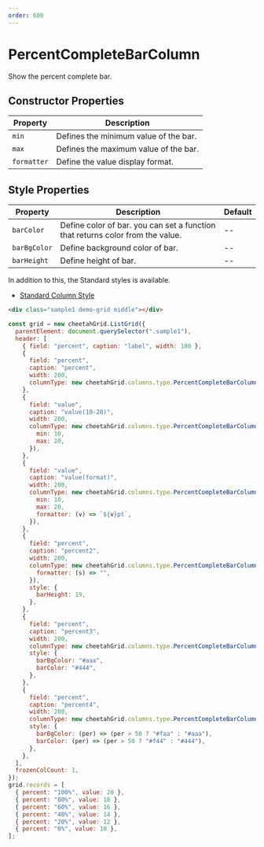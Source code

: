 ```yaml
---
order: 600
---
```


# PercentCompleteBarColumn

Show the percent complete bar.

## Constructor Properties

| Property    | Description                           |
| ----------- | ------------------------------------- |
| `min`       | Defines the minimum value of the bar. |
| `max`       | Defines the maximum value of the bar. |
| `formatter` | Define the value display format.      |

## Style Properties

| Property     | Description                                                                    | Default |
| ------------ | ------------------------------------------------------------------------------ | ------- |
| `barColor`   | Define color of bar. you can set a function that returns color from the value. | --      |
| `barBgColor` | Define background color of bar.                                                | --      |
| `barHeight`  | Define height of bar.                                                          | --      |

In addition to this, the Standard styles is available.

- [Standard Column Style](../column_styles/index.md)

<code-preview>

```html
<div class="sample1 demo-grid middle"></div>
```

```js
const grid = new cheetahGrid.ListGrid({
  parentElement: document.querySelector(".sample1"),
  header: [
    { field: "percent", caption: "label", width: 100 },
    {
      field: "percent",
      caption: "percent",
      width: 200,
      columnType: new cheetahGrid.columns.type.PercentCompleteBarColumn(),
    },
    {
      field: "value",
      caption: "value(10-20)",
      width: 200,
      columnType: new cheetahGrid.columns.type.PercentCompleteBarColumn({
        min: 10,
        max: 20,
      }),
    },
    {
      field: "value",
      caption: "value(format)",
      width: 200,
      columnType: new cheetahGrid.columns.type.PercentCompleteBarColumn({
        min: 10,
        max: 20,
        formatter: (v) => `${v}pt`,
      }),
    },
    {
      field: "percent",
      caption: "percent2",
      width: 200,
      columnType: new cheetahGrid.columns.type.PercentCompleteBarColumn({
        formatter: (s) => "",
      }),
      style: {
        barHeight: 19,
      },
    },
    {
      field: "percent",
      caption: "percent3",
      width: 200,
      columnType: new cheetahGrid.columns.type.PercentCompleteBarColumn(),
      style: {
        barBgColor: "#aaa",
        barColor: "#444",
      },
    },
    {
      field: "percent",
      caption: "percent4",
      width: 200,
      columnType: new cheetahGrid.columns.type.PercentCompleteBarColumn(),
      style: {
        barBgColor: (per) => (per > 50 ? "#faa" : "#aaa"),
        barColor: (per) => (per > 50 ? "#f44" : "#444"),
      },
    },
  ],
  frozenColCount: 1,
});
grid.records = [
  { percent: "100%", value: 20 },
  { percent: "80%", value: 18 },
  { percent: "60%", value: 16 },
  { percent: "40%", value: 14 },
  { percent: "20%", value: 12 },
  { percent: "0%", value: 10 },
];
```

</code-preview>
